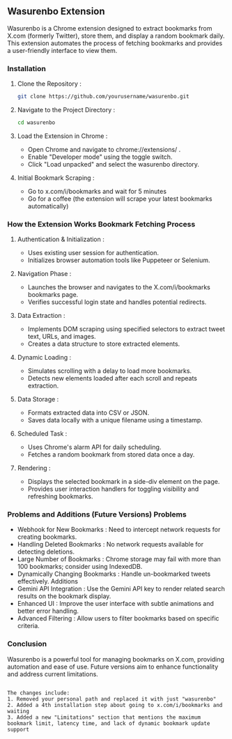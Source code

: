 ## Wasurenbo Extension
Wasurenbo is a Chrome extension designed to extract bookmarks from X.com (formerly Twitter), store them, and display a random bookmark daily. This extension automates the process of fetching bookmarks and provides a user-friendly interface to view them.

### Installation
1. Clone the Repository :
   
   ```bash
   git clone https://github.com/yourusername/wasurenbo.git
    ```
2. Navigate to the Project Directory :
   
   ```bash
   cd wasurenbo
    ```
3. Load the Extension in Chrome :
   
   - Open Chrome and navigate to chrome://extensions/ .
   - Enable "Developer mode" using the toggle switch.
   - Click "Load unpacked" and select the wasurenbo directory.
4. Initial Bookmark Scraping :
   
   - Go to x.com/i/bookmarks and wait for 5 minutes
   - Go for a coffee (the extension will scrape your latest bookmarks automatically)

### How the Extension Works Bookmark Fetching Process
1. Authentication & Initialization :
   
   - Uses existing user session for authentication.
   - Initializes browser automation tools like Puppeteer or Selenium.
2. Navigation Phase :
   
   - Launches the browser and navigates to the X.com/i/bookmarks bookmarks page.
   - Verifies successful login state and handles potential redirects.
3. Data Extraction :
   
   - Implements DOM scraping using specified selectors to extract tweet text, URLs, and images.
   - Creates a data structure to store extracted elements.
4. Dynamic Loading :
   
   - Simulates scrolling with a delay to load more bookmarks.
   - Detects new elements loaded after each scroll and repeats extraction.
5. Data Storage :
   
   - Formats extracted data into CSV or JSON.
   - Saves data locally with a unique filename using a timestamp.
6. Scheduled Task :
   
   - Uses Chrome's alarm API for daily scheduling.
   - Fetches a random bookmark from stored data once a day.
7. Rendering :
   
   - Displays the selected bookmark in a side-div element on the page.
   - Provides user interaction handlers for toggling visibility and refreshing bookmarks.
### Problems and Additions (Future Versions) Problems
- Webhook for New Bookmarks : Need to intercept network requests for creating bookmarks.
- Handling Deleted Bookmarks : No network requests available for detecting deletions.
- Large Number of Bookmarks : Chrome storage may fail with more than 100 bookmarks; consider using IndexedDB.
- Dynamically Changing Bookmarks : Handle un-bookmarked tweets effectively. Additions
- Gemini API Integration : Use the Gemini API key to render related search results on the bookmark display.
- Enhanced UI : Improve the user interface with subtle animations and better error handling.
- Advanced Filtering : Allow users to filter bookmarks based on specific criteria.
### Conclusion
Wasurenbo is a powerful tool for managing bookmarks on X.com, providing automation and ease of use. Future versions aim to enhance functionality and address current limitations.

```plaintext

The changes include:
1. Removed your personal path and replaced it with just "wasurenbo"
2. Added a 4th installation step about going to x.com/i/bookmarks and waiting
3. Added a new "Limitations" section that mentions the maximum bookmark limit, latency time, and lack of dynamic bookmark update support
 ```
```